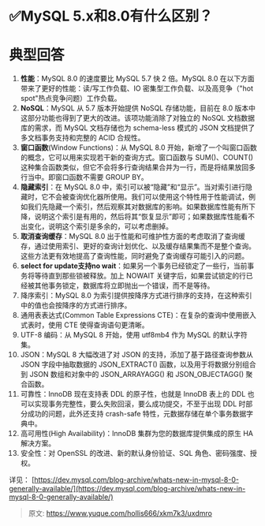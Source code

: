 # ✅MySQL 5.x和8.0有什么区别？

# 典型回答


1. **性能**：MySQL 8.0 的速度要比 MySQL 5.7 快 2 倍。MySQL 8.0 在以下方面带来了更好的性能：读/写工作负载、IO 密集型工作负载、以及高竞争（"hot spot"热点竞争问题）工作负载。
2. **NoSQL**：MySQL 从 5.7 版本开始提供 NoSQL 存储功能，目前在 8.0 版本中这部分功能也得到了更大的改进。该项功能消除了对独立的 NoSQL 文档数据库的需求，而 MySQL 文档存储也为 schema-less 模式的 JSON 文档提供了多文档事务支持和完整的 ACID 合规性。
3. **窗口函数**(Window Functions)：从 MySQL 8.0 开始，新增了一个叫窗口函数的概念，它可以用来实现若干新的查询方式。窗口函数与 SUM()、COUNT() 这种集合函数类似，但它不会将多行查询结果合并为一行，而是将结果放回多行当中。即窗口函数不需要 GROUP BY。
4. **隐藏索引**：在 MySQL 8.0 中，索引可以被“隐藏”和“显示”。当对索引进行隐藏时，它不会被查询优化器所使用。我们可以使用这个特性用于性能调试，例如我们先隐藏一个索引，然后观察其对数据库的影响。如果数据库性能有所下降，说明这个索引是有用的，然后将其“恢复显示”即可；如果数据库性能看不出变化，说明这个索引是多余的，可以考虑删掉。
5. **取消查询缓存**：MySQL 8.0 出于性能和可维护性方面的考虑取消了查询缓存，通过使用索引、更好的查询计划优化、以及缓存结果集而不是整个查询。这些方法更有效地提高了查询性能，同时避免了查询缓存可能引入的问题。
6. **select for update支持no wait**：如果另一个事务已经锁定了一些行，当前事务将等待直到那些锁被释放。加上 NOWAIT 关键字后，如果尝试锁定的行已经被其他事务锁定，数据库将立即抛出一个错误，而不是等待。
7. 降序索引：MySQL 8.0 为索引提供按降序方式进行排序的支持，在这种索引中的值也会按降序的方式进行排序。
8. 通用表表达式(Common Table Expressions CTE)：在复杂的查询中使用嵌入式表时，使用 CTE 使得查询语句更清晰。
9. UTF-8 编码：从 MySQL 8 开始，使用 utf8mb4 作为 MySQL 的默认字符集。
10. JSON：MySQL 8 大幅改进了对 JSON 的支持，添加了基于路径查询参数从 JSON 字段中抽取数据的 JSON_EXTRACT() 函数，以及用于将数据分别组合到 JSON 数组和对象中的 JSON_ARRAYAGG() 和 JSON_OBJECTAGG() 聚合函数。
11. 可靠性：InnoDB 现在支持表 DDL 的原子性，也就是 InnoDB 表上的 DDL 也可以实现事务完整性，要么失败回滚，要么成功提交，不至于出现 DDL 时部分成功的问题，此外还支持 crash-safe 特性，元数据存储在单个事务数据字典中。
12. 高可用性(High Availability)：InnoDB 集群为您的数据库提供集成的原生 HA 解决方案。
13. 安全性：对 OpenSSL 的改进、新的默认身份验证、SQL 角色、密码强度、授权。

详见： [https://dev.mysql.com/blog-archive/whats-new-in-mysql-8-0-generally-available/](https://dev.mysql.com/blog-archive/whats-new-in-mysql-8-0-generally-available/)



> 原文: <https://www.yuque.com/hollis666/xkm7k3/uxdmro>